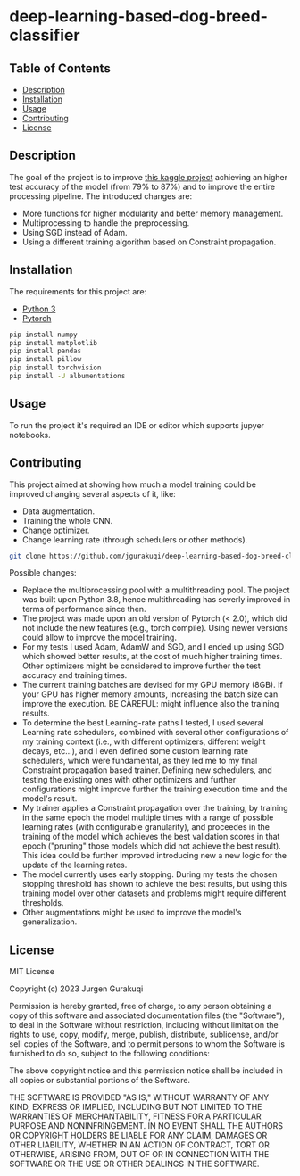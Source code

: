 # deep-learning-based-dog-breed-classifier


## Table of Contents

- [Description](#Description)
- [Installation](#installation)
- [Usage](#usage)
- [Contributing](#contributing)
- [License](#license)


## Description

The goal of the project is to improve [this kaggle project](https://www.kaggle.com/code/gabrielloye/dogs-inception-pytorch-implementation/notebook) achieving an higher test accuracy of the model (from 79% to 87%) and to improve the entire processing pipeline. The introduced changes are:
- More functions for higher modularity and better memory management.
- Multiprocessing to handle the preprocessing.
- Using SGD instead of Adam.
- Using a different training algorithm based on Constraint propagation.


## Installation

The requirements for this project are:
- [Python 3](https://www.python.org/downloads/)
- [Pytorch](https://pytorch.org/)
  
```bash
pip install numpy
pip install matplotlib
pip install pandas
pip install pillow
pip install torchvision
pip install -U albumentations
```

## Usage

To run the project it's required an IDE or editor which supports jupyer notebooks.

## Contributing

This project aimed at showing how much a model training could be improved changing several aspects of it, like:
- Data augmentation.
- Training the whole CNN.
- Change optimizer.
- Change learning rate (through schedulers or other methods).

```bash
git clone https://github.com/jgurakuqi/deep-learning-based-dog-breed-classifier
```

Possible changes:
- Replace the multiprocessing pool with a multithreading pool. The project was built upon Python 3.8, hence multithreading has severly improved in terms of performance since then.
- The project was made upon an old version of Pytorch (< 2.0), which did not include the new features (e.g., torch compile). Using newer versions could allow to improve the model training.
- For my tests I used Adam, AdamW and SGD, and I ended up using SGD which showed better results, at the cost of much higher training times. Other optimizers might be considered to improve further the test accuracy and training times.
- The current training batches are devised for my GPU memory (8GB). If your GPU has higher memory amounts, increasing the batch size can improve the execution. BE CAREFUL: might influence also the training results.
- To determine the best Learning-rate paths I tested, I used several Learning rate schedulers, combined with several other configurations of my training context (i.e., with different optimizers, different weight decays, etc...), and I even defined some custom learning rate schedulers, which were fundamental, as they led me to my final Constraint propagation based trainer. Defining new schedulers, and testing the existing ones with other optimizers and further configurations might improve further the training execution time and the model's result.
- My trainer applies a Constraint propagation over the training, by training in the same epoch the model multiple times with a range of possible learning rates (with configurable granularity), and proceedes in the training of the model which achieves the best validation scores in that epoch ("pruning" those models which did not achieve the best result). This idea could be further improved introducing new a new logic for the update of the learning rates. 
- The model currently uses early stopping. During my tests the chosen stopping threshold has shown to achieve the best results, but using this training model over other datasets and problems might require different thresholds.
- Other augmentations might be used to improve the model's generalization.

## License

MIT License

Copyright (c) 2023 Jurgen Gurakuqi

Permission is hereby granted, free of charge, to any person obtaining a copy of this software and associated documentation files (the "Software"), to deal in the Software without restriction, including without limitation the rights to use, copy, modify, merge, publish, distribute, sublicense, and/or sell copies of the Software, and to permit persons to whom the Software is furnished to do so, subject to the following conditions:

The above copyright notice and this permission notice shall be included in all copies or substantial portions of the Software.

THE SOFTWARE IS PROVIDED "AS IS," WITHOUT WARRANTY OF ANY KIND, EXPRESS OR IMPLIED, INCLUDING BUT NOT LIMITED TO THE WARRANTIES OF MERCHANTABILITY, FITNESS FOR A PARTICULAR PURPOSE AND NONINFRINGEMENT. IN NO EVENT SHALL THE AUTHORS OR COPYRIGHT HOLDERS BE LIABLE FOR ANY CLAIM, DAMAGES OR OTHER LIABILITY, WHETHER IN AN ACTION OF CONTRACT, TORT OR OTHERWISE, ARISING FROM, OUT OF OR IN CONNECTION WITH THE SOFTWARE OR THE USE OR OTHER DEALINGS IN THE SOFTWARE.
